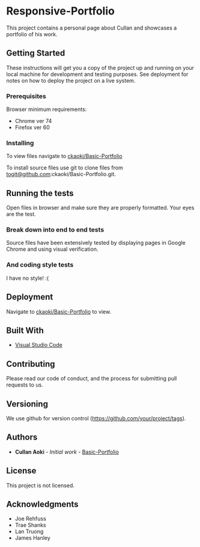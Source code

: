 # Responsive-Portfolio

This project contains a personal page about Cullan and showcases a portfolio of his work.

## Getting Started

These instructions will get you a copy of the project up and running on your local machine for development and testing purposes. See deployment for notes on how to deploy the project on a live system.


### Prerequisites

Browser minimum requirements:
* Chrome ver 74
* Firefox ver 60


### Installing

To view files navigate to [ckaoki/Basic-Portfolio](https://ckaoki.github.io/Basic-Portfolio/) 

To install source files use git to clone files from togit@github.com:ckaoki/Basic-Portfolio.git.

## Running the tests

Open files in browser and make sure they are properly formatted. Your eyes are the test.

### Break down into end to end tests

Source files have been extensively tested by displaying pages in Google Chrome and using visual verification.

### And coding style tests

I have no style! :(

## Deployment

Navigate to [ckaoki/Basic-Portfolio](https://ckaoki.github.io/Basic-Portfolio/) to view.

## Built With

* [Visual Studio Code](https://code.visualstudio.com/)

## Contributing

Please read our code of conduct, and the process for submitting pull requests to us.

## Versioning

We use github for version control (https://github.com/your/project/tags). 

## Authors

* **Cullan Aoki** - *Initial work* - [Basic-Portfolio](https://ckaoki.github.io/Basic-Portfolio/)

## License

This project is not licensed.

## Acknowledgments

* Joe Rehfuss
* Trae Shanks
* Lan Truong
* James Hanley
